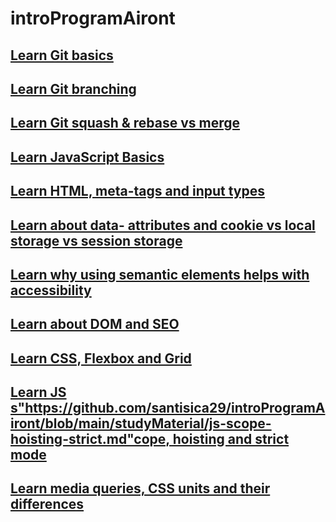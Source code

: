 # introProgramAiront

<h2><a href="https://github.com/santisica29/introProgramAiront/blob/main/studyMaterial/git-basics.md">Learn Git basics</a> </h2>

<h2><a href="https://github.com/santisica29/introProgramAiront/blob/main/studyMaterial/git-branching.md">Learn Git branching</a></h2>

<h2><a href="https://github.com/santisica29/introProgramAiront/blob/main/studyMaterial/git-squash-rebase.md">Learn Git squash & rebase vs merge</a></h2> 
<h2><a href="https://github.com/santisica29/introProgramAiront/blob/main/studyMaterial/js-basics.md">Learn JavaScript Basics</a></h2>
<h2><a href="https://github.com/santisica29/introProgramAiront/blob/main/studyMaterial/html-basics.md">Learn HTML, meta-tags and input types</a></h2>
<h2><a href="https://github.com/santisica29/introProgramAiront/blob/main/studyMaterial/data-attribute-and-storage.md">Learn about data- attributes and cookie vs local storage vs session storage</a></h2>
<h2><a href="https://github.com/santisica29/introProgramAiront/blob/main/studyMaterial/html-semantics-accessibility.md">Learn why using semantic elements helps with accessibility</a>
<h2><a href="https://github.com/santisica29/introProgramAiront/blob/main/studyMaterial/dom-and-seo.md">Learn about DOM and SEO</a>
<h2><a href="https://github.com/santisica29/introProgramAiront/blob/main/studyMaterial/css-basics.md">Learn CSS, Flexbox and Grid</a></h2>
<h2><a href=>Learn JS s"https://github.com/santisica29/introProgramAiront/blob/main/studyMaterial/js-scope-hoisting-strict.md"cope, hoisting and strict mode</a></h2>
<h2><a href="https://github.com/santisica29/introProgramAiront/blob/main/studyMaterial/media-queries-css-units.md">Learn media queries, CSS units and their differences</a></h2>
